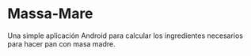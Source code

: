 # Massa-Mare
 Una simple aplicación Android para calcular los ingredientes necesarios para hacer pan con masa madre.
